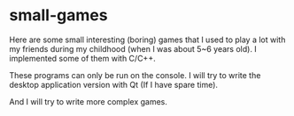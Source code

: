 # small-games
Here are some small interesting (boring) games that I used to play a lot with my friends during my childhood (when I was about 5~6 years old). I implemented some of them with C/C++.

These programs can only be run on the console. I will try to write the desktop application version with Qt (If I have spare time).

And I will try to write more complex games.
